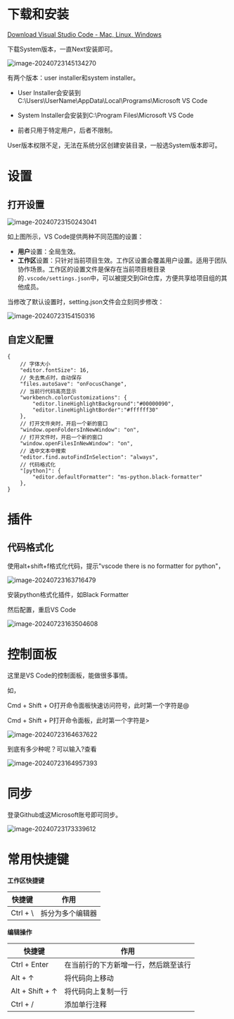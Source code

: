 # 下载和安装

[Download Visual Studio Code - Mac, Linux, Windows](https://code.visualstudio.com/download)

下载System版本，一直Next安装即可。



![image-20240723145134270](images/17vscode/image-20240723145134270.png)



有两个版本：user installer和system installer。

* User Installer会安装到C:\Users\UserName\AppData\Local\Programs\Microsoft VS Code

* System Installer会安装到C:\Program Files\Microsoft VS Code

* 前者只用于特定用户，后者不限制。

User版本权限不足，无法在系统分区创建安装目录，一般选System版本即可。



# 设置

## 打开设置

![image-20240723150243041](images/17vscode/image-20240723150243041.png)



如上图所示，VS Code提供两种不同范围的设置：

- **用户**设置：全局生效。
- **工作区**设置：只针对当前项目生效。工作区设置会覆盖用户设置。适用于团队协作场景。工作区的设置文件是保存在当前项目根目录的`.vscode/settings.json`中，可以被提交到Git仓库，方便共享给项目组的其他成员。

当修改了默认设置时，setting.json文件会立刻同步修改：

![image-20240723154150316](images/17vscode/image-20240723154150316.png)



## 自定义配置

```
{
    // 字体大小
    "editor.fontSize": 16,
    // 失去焦点时，自动保存
    "files.autoSave": "onFocusChange",
    // 当前行代码高亮显示
    "workbench.colorCustomizations": {
        "editor.lineHighlightBackground":"#00000090",
        "editor.lineHighlightBorder":"#ffffff30"
    },
    // 打开文件夹时，开启一个新的窗口
    "window.openFoldersInNewWindow": "on",
    // 打开文件时，开启一个新的窗口
    "window.openFilesInNewWindow": "on",
    // 选中文本中搜索
    "editor.find.autoFindInSelection": "always",
    // 代码格式化
    "[python]": {
        "editor.defaultFormatter": "ms-python.black-formatter"
    },
}
```



# 插件

## 代码格式化

使用alt+shift+f格式化代码，提示"vscode there is no formatter for python"，

![image-20240723163716479](images/17vscode/image-20240723163716479.png)

安装python格式化插件，如Black Formatter

然后配置，重启VS Code

![image-20240723163504608](images/17vscode/image-20240723163504608.png)



# 控制面板

这里是VS Code的控制面板，能做很多事情。

如，

Cmd + Shift + O打开命令面板快速访问符号，此时第一个字符是@

Cmd + Shift + P打开命令面板，此时第一个字符是>



![image-20240723164637622](images/17vscode/image-20240723164637622.png)



到底有多少种呢？可以输入?查看

![image-20240723164957393](images/17vscode/image-20240723164957393.png)



# 同步

登录Github或这Microsoft账号即可同步。

![image-20240723173339612](images/17vscode/image-20240723173339612.png)

# 常用快捷键

**工作区快捷键**

| 快捷键   | 作用             |
| -------- | ---------------- |
| Ctrl + \ | 拆分为多个编辑器 |

**编辑操作**

| 快捷键          | 作用                                 |
| --------------- | ------------------------------------ |
| Ctrl + Enter    | 在当前行的下方新增一行，然后跳至该行 |
| Alt + ↑         | 将代码向上移动                       |
| Alt + Shift + ↑ | 将代码向上复制一行                   |
| Ctrl + /        | 添加单行注释                         |



